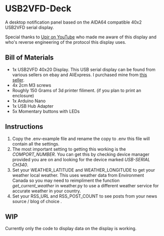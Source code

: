 # USB2VFD-Deck
A desktop notification panel based on the AIDA64 compatible 40x2 USB2VFD serial display.

Special thanks to [Upir on YouTube](https://youtu.be/g7SOxzKatCc) who made me aware of this display and who's reverse engineering of the protocol this display uses.

## Bill of Materials
- 1x USB2VFD 40x20 Display. This USB serial display can be found from various sellers on ebay and AliExpress. I purchased mine from [this seller](https://www.ebay.ca/itm/165920311390).
- 4x 2cm M3 screws
- Roughly 150 Grams of 3d printer filiment. (if you plan to print an enclosure)
- 1x Arduino Nano
- 1x USB Hub Adapter
- 5x Momentary buttons with LEDs

## Instructions
1. Copy the .env-example file and rename the copy to .env this file will contain all the settings. 
2. The most important setting to getting this working is the *COMPORT_NUMBER*. You can get this by checking device manager provided you are on  and looking for the device marked *USB-SERIAL CH340*.
3. Set your WEATHER_LATITUDE and WEATHER_LONGITUDE to get your weather local weather. This uses weather data from Environment Canada so you may need to reimpliment the function *get_current_weather* in weather.py to use a different weather service for accurate weather in your country.
4. Set your RSS_URL and RSS_POST_COUNT to see posts from your news source / blog of choice .

## WIP
Currently only the code to display data on the display is working.